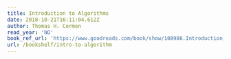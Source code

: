 ```yaml
---
title: Introduction to Algorithms
date: 2018-10-21T16:11:04.612Z
author: Thomas H. Cormen
read_year: 'NO'
book_ref_url: 'https://www.goodreads.com/book/show/108986.Introduction_to_Algorithms'
url: /bookshelf/intro-to-algorithm
---
```


